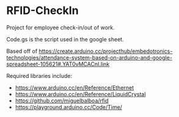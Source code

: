 # RFID-CheckIn
Project for employee check-in/out of work.

Code.gs is the script used in the google sheet.

Based off of https://create.arduino.cc/projecthub/embedotronics-technologies/attendance-system-based-on-arduino-and-google-spreadsheet-105621#.YAT0vMCACnI.link

Required libraries include:
- https://www.arduino.cc/en/Reference/Ethernet
- https://www.arduino.cc/en/Reference/LiquidCrystal
- https://github.com/miguelbalboa/rfid
- https://playground.arduino.cc/Code/Time/
